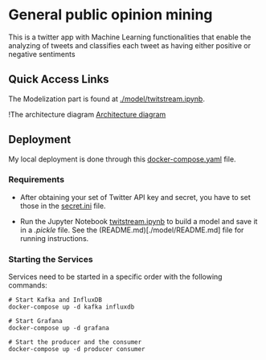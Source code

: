 # General public opinion mining
This is a twitter app with Machine Learning functionalities that enable the analyzing of tweets and classifies each tweet as having either positive or negative sentiments

## Quick Access Links

The Modelization part is found at [./model/twitstream.ipynb](./model/twitstream.ipynb).

!The architecture diagram [Architecture diagram](documents/twitter_opinion_mining.png)

## Deployment

My local deployment is done through this [docker-compose.yaml](docker-compose.yaml) file.


### Requirements

- After obtaining your set of Twitter API key and secret, you have to set those in the [secret.ini](./produce-tweets/secret.ini) file.

- Run the Jupyter Notebook [twitstream.ipynb](./model/twitstream.ipynb) to build a model and save it in a *.pickle* file. See the (README.md)[./model/README.md] file for running instructions.

### Starting the Services

Services need to be started in a specific order with the following commands:
```
# Start Kafka and InfluxDB
docker-compose up -d kafka influxdb

# Start Grafana
docker-compose up -d grafana

# Start the producer and the consumer
docker-compose up -d producer consumer
```

```

